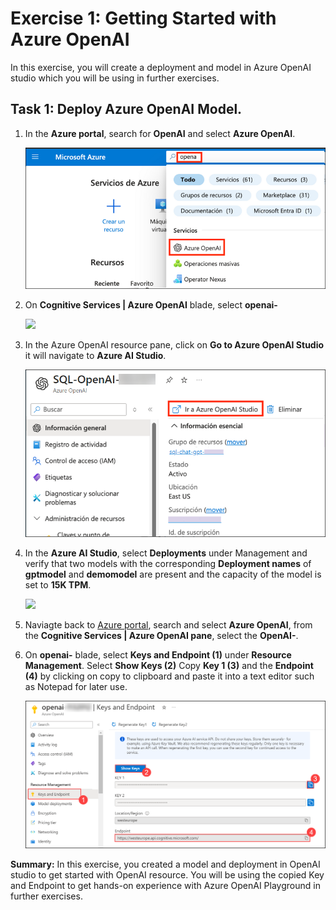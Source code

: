 # Exercise 1: Getting Started with Azure OpenAI

In this exercise, you will create a deployment and model in Azure OpenAI studio which you will be using in further exercises.
   
## Task 1: Deploy Azure OpenAI Model.

1. In the **Azure portal**, search for **OpenAI** and select **Azure OpenAI**.

   ![](images/openai8.png)

1. On **Cognitive Services | Azure OpenAI** blade, select **openai-<inject key="DeploymentID" enableCopy="false"/>**

   ![](images/openai9.png)

1. In the Azure OpenAI resource pane, click on **Go to Azure OpenAI Studio** it will navigate to **Azure AI Studio**.

   ![](images/openai11-1.png)

1. In the **Azure AI Studio**, select **Deployments** under Management and verify that two models with the corresponding **Deployment names** of **gptmodel** and **demomodel** are present and the capacity of the model is set to **15K TPM**.

   ![](images/newai.png)

1. Naviagte back to [Azure portal](http://portal.azure.com/), search and select **Azure OpenAI**, from the **Cognitive Services | Azure OpenAI pane**, select the **OpenAI-<inject key="Deployment ID" enableCopy="false"/>**.

1. On **openai-<inject key="DeploymentID" enableCopy="false"/>** blade, select **Keys and Endpoint (1)** under **Resource Management**. Select **Show Keys (2)** Copy **Key 1 (3)** and the **Endpoint (4)** by clicking on copy to clipboard and paste it into a text editor such as Notepad for later use. 

   ![](images/openaikeys1new.png)

**Summary:** In this exercise, you created a model and deployment in OpenAI studio to get started with OpenAI resource. You will be using the copied Key and Endpoint to get hands-on experience with Azure OpenAI Playground in further exercises.

